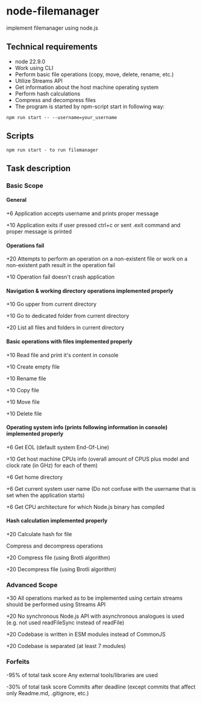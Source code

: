 # node-filemanager
implement filemanager using node.js

## Technical requirements
- node 22.9.0
- Work using CLI
- Perform basic file operations (copy, move, delete, rename, etc.)
- Utilize Streams API
- Get information about the host machine operating system
- Perform hash calculations
- Compress and decompress files
- The program is started by npm-script start in following way:
```
npm run start -- --username=your_username

```

## Scripts
```
npm run start - to run filemanager

```

## Task description


### Basic Scope
#### General
+6 Application accepts username and prints proper message

+10 Application exits if user pressed ctrl+c or sent .exit command and proper message is printed
#### Operations fail
+20 Attempts to perform an operation on a non-existent file or work on a non-existent path result in the operation fail

+10 Operation fail doesn't crash application
#### Navigation & working directory operations implemented properly
+10 Go upper from current directory

+10 Go to dedicated folder from current directory

+20 List all files and folders in current directory
#### Basic operations with files implemented properly
+10 Read file and print it's content in console

+10 Create empty file

+10 Rename file

+10 Copy file

+10 Move file

+10 Delete file
#### Operating system info (prints following information in console) implemented properly
+6 Get EOL (default system End-Of-Line)

+10 Get host machine CPUs info (overall amount of CPUS plus model and clock rate (in GHz) for each of them)

+6 Get home directory

+6 Get current system user name (Do not confuse with the username that is set when the application starts)

+6 Get CPU architecture for which Node.js binary has compiled
#### Hash calculation implemented properly
+20 Calculate hash for file

Compress and decompress operations

+20 Compress file (using Brotli algorithm)

+20 Decompress file (using Brotli algorithm)
### Advanced Scope
+30 All operations marked as to be implemented using certain streams should be performed using Streams API

+20 No synchronous Node.js API with asynchronous analogues is used (e.g. not used readFileSync instead of readFile)

+20 Codebase is written in ESM modules instead of CommonJS

+20 Codebase is separated (at least 7 modules)
### Forfeits
-95% of total task score Any external tools/libraries are used

-30% of total task score Commits after deadline (except commits that affect only Readme.md, .gitignore, etc.)
